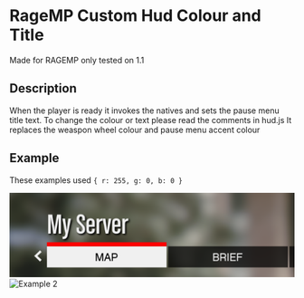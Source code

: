 # RageMP Custom Hud Colour and Title

Made for RAGEMP only tested on 1.1

## Description

When the player is ready it invokes the natives and sets the pause menu title text. To change the colour or text please read the comments in hud.js It replaces the weaspon wheel colour and pause menu accent colour

## Example

These examples used `{ r: 255, g: 0, b: 0 }`

![Example 1](/red2.png) ![Example 2](/red.gif)
